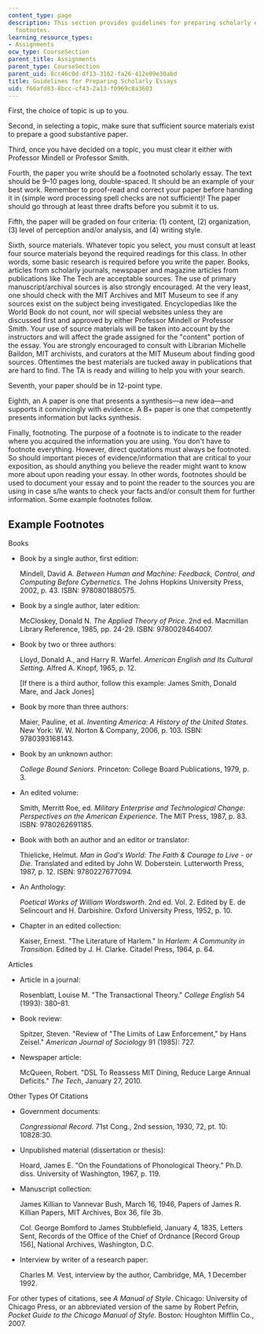 ```yaml
---
content_type: page
description: This section provides guidelines for preparing scholarly essays and example
  footnotes.
learning_resource_types:
- Assignments
ocw_type: CourseSection
parent_title: Assignments
parent_type: CourseSection
parent_uid: 8cc46c0d-df13-3162-fa26-412e09e30abd
title: Guidelines for Preparing Scholarly Essays
uid: f66afd83-8bcc-cf43-2a13-f0969c8a3603
---
```


First, the choice of topic is up to you.

Second, in selecting a topic, make sure that sufficient source materials exist to prepare a good substantive paper.

Third, once you have decided on a topic, you must clear it either with Professor Mindell or Professor Smith.

Fourth, the paper you write should be a footnoted scholarly essay. The text should be 9–10 pages long, double-spaced. It should be an example of your best work. Remember to proof-read and correct your paper before handing it in (simple word processing spell checks are not sufficient)! The paper should go through at least three drafts before you submit it to us.

Fifth, the paper will be graded on four criteria: (1) content, (2) organization, (3) level of perception and/or analysis, and (4) writing style.

Sixth, source materials. Whatever topic you select, you must consult at least four source materials beyond the required readings for this class. In other words, some basic research is required before you write the paper. Books, articles from scholarly journals, newspaper and magazine articles from publications like The Tech are acceptable sources. The use of primary manuscript/archival sources is also strongly encouraged. At the very least, one should check with the MIT Archives and MIT Museum to see if any sources exist on the subject being investigated. Encyclopedias like the World Book do not count, nor will special websites unless they are discussed first and approved by either Professor Mindell or Professor Smith. Your use of source materials will be taken into account by the instructors and will affect the grade assigned for the "content" portion of the essay. You are strongly encouraged to consult with Librarian Michelle Baildon, MIT archivists, and curators at the MIT Museum about finding good sources. Oftentimes the best materials are tucked away in publications that are hard to find. The TA is ready and willing to help you with your search.

Seventh, your paper should be in 12-point type.

Eighth, an A paper is one that presents a synthesis—a new idea—and supports it convincingly with evidence. A B+ paper is one that competently presents information but lacks synthesis.

Finally, footnoting. The purpose of a footnote is to indicate to the reader where you acquired the information you are using. You don't have to footnote everything. However, direct quotations must always be footnoted. So should important pieces of evidence/information that are critical to your exposition, as should anything you believe the reader might want to know more about upon reading your essay. In other words, footnotes should be used to document your essay and to point the reader to the sources you are using in case s/he wants to check your facts and/or consult them for further information. Some example footnotes follow.

Example Footnotes
-----------------

Books

*   Book by a single author, first edition:
    
    Mindell, David A. _Between Human and Machine: Feedback, Control, and Computing Before Cybernetics._ The Johns Hopkins University Press, 2002, p. 43. ISBN: 9780801880575.
    
*   Book by a single author, later edition:
    
    McCloskey, Donald N. _The Applied Theory of Price_. 2nd ed. Macmillan Library Reference, 1985, pp. 24-29. ISBN: 9780029464007.
    
*   Book by two or three authors:
    
    Lloyd, Donald A., and Harry R. Warfel. _American English and Its Cultural Setting._ Alfred A. Knopf, 1965, p. 12.
    
    \[If there is a third author, follow this example: James Smith, Donald Mare, and Jack Jones\]
    
*   Book by more than three authors:
    
    Maier, Pauline, et al. _Inventing America: A History of the United States._ New York: W. W. Norton & Company, 2006, p. 103. ISBN: 9780393168143.
    
*   Book by an unknown author:
    
    _College Bound Seniors._ Princeton: College Board Publications, 1979, p. 3.
    
*   An edited volume:
    
    Smith, Merritt Roe, ed. _Military Enterprise and Technological Change: Perspectives on the American Experience_. The MIT Press, 1987, p. 83. ISBN: 9780262691185.
    
*   Book with both an author and an editor or translator:
    
    Thielicke, Helmut. _Man in God's World: The Faith & Courage to Live - or Die_. Translated and edited by John W. Doberstein. Lutterworth Press, 1987, p. 12. ISBN: 9780227677094.
    
*   An Anthology:
    
    _Poetical Works of William Wordsworth_. 2nd ed. Vol. 2. Edited by E. de Selincourt and H. Darbishire. Oxford University Press, 1952, p. 10.
    
*   Chapter in an edited collection:
    
    Kaiser, Ernest. "The Literature of Harlem." In _Harlem: A Community in Transition_. Edited by J. H. Clarke. Citadel Press, 1964, p. 64.
    

Articles

*   Article in a journal:
    
    Rosenblatt, Louise M. "The Transactional Theory." _College English_ 54 (1993): 380–81.
    
*   Book review:
    
    Spitzer, Steven. "Review of "The Limits of Law Enforcement," by Hans Zeisel." _American Journal of Sociology_ 91 (1985): 727.
    
*   Newspaper article:
    
    McQueen, Robert. "DSL To Reassess MIT Dining, Reduce Large Annual Deficits." _The Tech_, January 27, 2010.
    

Other Types Of Citations

*   Government documents:
    
    _Congressional Record_. 71st Cong., 2nd session, 1930, 72, pt. 10: 10828:30.
    
*   Unpublished material (dissertation or thesis):
    
    Hoard, James E. "On the Foundations of Phonological Theory." Ph.D. diss. University of Washington, 1967, p. 119.
    
*   Manuscript collection:
    
    James Killian to Vannevar Bush, March 16, 1946, Papers of James R. Killian Papers, MIT Archives, Box 36, file 3b.
    
    Col. George Bomford to James Stubblefield, January 4, 1835, Letters Sent, Records of the Office of the Chief of Ordnance \[Record Group 156\], National Archives, Washington, D.C.
    
*   Interview by writer of a research paper:
    
    Charles M. Vest, interview by the author, Cambridge, MA, 1 December 1992.
    

For other types of citations, see _A Manual of Style_. Chicago: University of Chicago Press, or an abbreviated version of the same by Robert Pefrin, _Pocket Guide to the Chicago Manual of Style_. Boston: Houghton Mifflin Co., 2007.